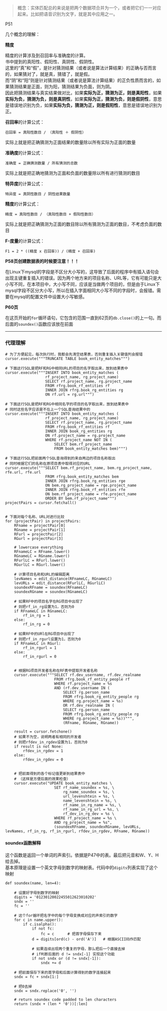 > 概念：实体匹配总的来说是把两个数据项合并为一个，或者把它们一一对应起来。比如把语音识别为文字，就是其中应用之一。

P51

几个概念的理解：

**精度**

精度的计算涉及到召回率与准确度的计算。<br />
书中提到的真阳性、假阳性、真阴性、假阴性。<br />这里的“真”和“假”，是针对猜测结果（或者说是算法计算结果）的正确与否而言的，如果猜对了，就是真，猜错了，就是假。<br />而“阴”和“阳”则是针对猜测结果（或者说是算法计算结果）的正负性质而言的，如果猜测结果是正面，则为阳，猜测结果为负面，则为阴。<br />因此把猜测结果与真实结果做对比，如果**实际为正，猜测为正，则是真阳性**，如果**实际为负，猜测为负，则是真阴性**，如果**实际为正，猜测为负，则是假阴性**，意思是错误地识别为负，如果**实际为负，猜测为正，则是假阳性**，意思是错误地识别为正。

**召回率**的计算公式：

```
召回率 = 真阳性数目 / （真阳性 ＋ 假阴性）
```

实际上就是把正确猜测为正面结果的数量除以所有实际为正面的数量


**准确度**的计算公式：

```
准确度 = 正确猜测数量 / 所有猜测的总数
```

实际上就是把正确地猜测为正面和负面的数量除以所有进行猜测的数目


**特异度**的计算公式：

```
特异度 = 真阴性数目 / 阴性结果数量
```


**精度**的计算公式：

```
精度 = 真阳性数目 / （真阳性数目 + 假阳性数目）
```

实际上就是把正确猜测为正面的数目除以所有猜测为正面的数目，不考虑负面的数目


**F-度量**的计算公式：

```
F1 = 2 * ((精度 x 召回率)) / (精度 + 召回率)
```

**P58页创建数据表的时候要注意！！！**

在Linux下mysql的字段是不区分大小写的，这导致了后面的程序中有插入语句会出现主键重复插入的错误。因为两个地方来的项目名称、URL等，它有可能只是大小写不同，在本项目中，大小写不同，应该是当做两个项目的，但是由于Linux下mysql字段不区分大小写，所以在插入字面相同大小写不同的字段时，会报错。需要在mysql的配置文件中设置大小写敏感。


**P60页**

在这页开始的`for`循环语句，它包含的范围一直到62页的`db.close()`的上一句。而后面的`soundex()`函数应该放在前面


---

### 代理理解


```
# 为了方便起见，每次执行时，我都会先清空结果表，否则重复插入关键值列会报错
cursor.execute("""TRUNCATE TABLE book_entity_matches""")

# 下面这行SQL是把RF和RG中相同URL的项目的名字取出来，放到结果表中
cursor.execute("""INSERT INTO book_entity_matches (
                  rf_project_name, rg_project_name)
                  SELECT rf.project_name, rg.project_name
                  FROM rfrg.book_rf_entities rf
                  INNER JOIN rfrg.book_rg_entities rg
                  ON rf.url = rg.url""")

# 下面这行SQL是把RF和RG中相同名字的项目的名字取出来，放到结果表中
# 同时这些名字应该是不在上一个SQL查询结果中的
cursor.execute("""INSERT INTO book_entity_matches (
                  rf_project_name, rg_project_name)
                  SELECT rf.project_name, rg.project_name
                  FROM rfrg.book_rf_entities rf
                  INNER JOIN book_rg_entities rg
                  ON rf.project_name = rg.project_name
                  WHERE rf.project_name NOT IN (
                      SELECT bem.rf_project_name
                      FROM book_entity_matches bem)""")

# 下面这行SQL把前面两个SQL查询得到的来自两边的项目名称取出
# 同时根据它们的名称在原项目表中取得对应的URL
cursor.execute("""SELECT bem.rf_project_name, bem.rg_project_name, rfe.url, rfe.url
                  FROM rfrg.book_entity_matches bem
                  INNER JOIN rfrg.book_rg_entities rge
                  ON bem.rg_project_name = rge.project_name
                  INNER JOIN rfrg.book_rf_entities rfe
                  ON bem.rf_project_name = rfe.project_name
                  ORDER BY bem.rf_project_name""")
projectPairs = cursor.fetchall()


# 下面对每个名称、URL对进行比较
for (projectPair) in projectPairs:
    RFname = projectPair[0]
    RGname = projectPair[1]
    RFurl = projectPair[2]
    RGurl = projectPair[3]

    # lowercase everything
    RFnameLC = RFname.lower()
    RGnameLC = RGname.lower()
    RFurlLC = RFurl.lower()
    RGurlLC = RGurl.lower()

    # 计算项目名称和URL的编辑距离
    levNames = edit_distance(RFnameLC, RGnameLC)
    levURLs = edit_distance(RFurlLC, RGurlLC)
    soundexRFname = soundex(RFnameLC)
    soundexRGname = soundex(RGnameLC)

    # 如果RF中的项目名字在RG项目中出现了
    # 则把rf_in_rg设置为1，否则为0
    if RFnameLC in RGnameLC:
        rf_in_rg = 1
    else:
        rf_in_rg = 0

    # 如果RF中的URl在RG项目中出现了
    # 则把rf_in_rgurl设置为1，否则为0
    if RFnameLC in RGurl:
        rf_in_rgurl = 1
    else:
        rf_in_rgurl = 0


    # 根据RG项目开发者名称在RF表中提取开发者名称
    cursor.execute("""SELECT rf.dev_username, rf.dev_realname
                      FROM rfrg.book_rf_entity_people rf
                      WHERE rf.project_name = %s
                      AND (rf.dev_username IN (
                          SELECT rg.person_name
                          FROM rfrg.book_rg_entity_people rg
                          WHERE rg.project_name = %s)
                          OR rf.dev_realname IN (
                          SELECT rg.person_name
                          FROM rfrg.book_rg_entity_people rg
                          WHERE rg.project_name = %s))""",
                          (RFname, RGname, RGname))

    result = cursor.fetchone()
    # 如果不为空，说明两者有相同的开发者
    # 则把rfdev_in_rgdev设置为1，否则为0
    if result is not None:
        rfdev_in_rgdev = 1
    else:
        rfdev_in_rgdev = 0


    # 把前面得到的各个标记值更新到结果表中
    # （这样是方便后面的效果检查）
    cursor.execute("UPDATE book_entity_matches \
                      SET rf_name_soundex = %s, \
                          rg_name_soundex = %s, \
                          url_levenshtein = %s, \
                          name_levenshtein = %s, \
                          rf_name_in_rg_name = %s, \
                          rf_name_in_rg_url = %s, \
                          rf_dev_in_rg_dev = %s \
                      WHERE rf_project_name = %s \
                      AND rg_project_name = %s", 
                      (soundexRFname, soundexRGname, levURLs, levNames, rf_in_rg, rf_in_rgurl, rfdev_in_rgdev, RFname, RGname))

```

#### soundex函数解释

这个函数是返回一个单词的声索引。依据是P47中的表。最后把元音和W、Y、H给去掉。<br />
基本原理是设置一个英文字母到数字的映射表。代码中的`digits`列表实现了这个映射

```
def soundex(name, len=4):

    # 设置好字母到数字的映射
    digits = '01230120022455012623010202'
    sndx = ''
    fc = ''

    # 这个for循环把名字中的每个字母变换成对应的声索引的数字
    for c in name.upper():
        if c.isalpha():
            if not fc:
                fc = c      # 把首字母保存下来
            d = digits[ord(c) - ord('A')]   # 根据ASCII码作匹配

            # 如果连续出现两个重复的字母，那么把后一个直接去掉
            # if判断后面的 d != sndx[-1] 实现这个功能
            if not sndx or (d != sndx[-1]):
                sndx += d

    # 把前面保存下来的首字母和后面计算得到的数字连接起来
    sndx = fc + sndx[1:]

    # 把0去掉
    sndx = sndx.replace('0', '')

    # return soundex code padded to len characters
    return (sndx + (len * '0'))[:len]
```

